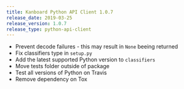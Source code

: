 ```yaml
---
title: Kanboard Python API Client 1.0.7
release_date: 2019-03-25
release_version: 1.0.7
release_type: python-api-client
---
```


* Prevent decode failures - this may result in `None` beeing returned
* Fix classifiers type in `setup.py`
* Add the latest supported Python version to `classifiers`
* Move tests folder outside of package
* Test all versions of Python on Travis
* Remove dependency on Tox

